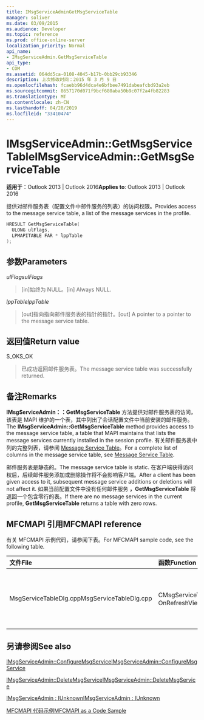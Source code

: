 ```yaml
---
title: IMsgServiceAdminGetMsgServiceTable
manager: soliver
ms.date: 03/09/2015
ms.audience: Developer
ms.topic: reference
ms.prod: office-online-server
localization_priority: Normal
api_name:
- IMsgServiceAdmin.GetMsgServiceTable
api_type:
- COM
ms.assetid: 064dd5ca-0108-4045-b17b-0bb29cb93346
description: 上次修改时间：2015 年 3 月 9 日
ms.openlocfilehash: fcaebb96d4dca4e6bfbee7491dabeafcbd93a2eb
ms.sourcegitcommit: 8657170d071f9bcf680aba50b9c07f2a4fb82283
ms.translationtype: MT
ms.contentlocale: zh-CN
ms.lasthandoff: 04/28/2019
ms.locfileid: "33410474"
---
```

# <a name="imsgserviceadmingetmsgservicetable"></a><span data-ttu-id="c846c-103">IMsgServiceAdmin::GetMsgServiceTable</span><span class="sxs-lookup"><span data-stu-id="c846c-103">IMsgServiceAdmin::GetMsgServiceTable</span></span>

  
  
<span data-ttu-id="c846c-104">**适用于**：Outlook 2013 | Outlook 2016</span><span class="sxs-lookup"><span data-stu-id="c846c-104">**Applies to**: Outlook 2013 | Outlook 2016</span></span> 
  
<span data-ttu-id="c846c-105">提供对邮件服务表（配置文件中邮件服务的列表）的访问权限。</span><span class="sxs-lookup"><span data-stu-id="c846c-105">Provides access to the message service table, a list of the message services in the profile.</span></span>
  
```cpp
HRESULT GetMsgServiceTable(
  ULONG ulFlags,
  LPMAPITABLE FAR * lppTable
);
```

## <a name="parameters"></a><span data-ttu-id="c846c-106">参数</span><span class="sxs-lookup"><span data-stu-id="c846c-106">Parameters</span></span>

 <span data-ttu-id="c846c-107">_ulFlags_</span><span class="sxs-lookup"><span data-stu-id="c846c-107">_ulFlags_</span></span>
  
> <span data-ttu-id="c846c-108">[in]始终为 NULL。</span><span class="sxs-lookup"><span data-stu-id="c846c-108">[in] Always NULL.</span></span>
    
 <span data-ttu-id="c846c-109">_lppTable_</span><span class="sxs-lookup"><span data-stu-id="c846c-109">_lppTable_</span></span>
  
> <span data-ttu-id="c846c-110">[out]指向指向邮件服务表的指针的指针。</span><span class="sxs-lookup"><span data-stu-id="c846c-110">[out] A pointer to a pointer to the message service table.</span></span>
    
## <a name="return-value"></a><span data-ttu-id="c846c-111">返回值</span><span class="sxs-lookup"><span data-stu-id="c846c-111">Return value</span></span>

<span data-ttu-id="c846c-112">S_OK</span><span class="sxs-lookup"><span data-stu-id="c846c-112">S_OK</span></span> 
  
> <span data-ttu-id="c846c-113">已成功返回邮件服务表。</span><span class="sxs-lookup"><span data-stu-id="c846c-113">The message service table was successfully returned.</span></span>
    
## <a name="remarks"></a><span data-ttu-id="c846c-114">备注</span><span class="sxs-lookup"><span data-stu-id="c846c-114">Remarks</span></span>

<span data-ttu-id="c846c-115">**IMsgServiceAdmin：：GetMsgServiceTable** 方法提供对邮件服务表的访问，该表是 MAPI 维护的一个表，其中列出了会话配置文件中当前安装的邮件服务。</span><span class="sxs-lookup"><span data-stu-id="c846c-115">The **IMsgServiceAdmin::GetMsgServiceTable** method provides access to the message service table, a table that MAPI maintains that lists the message services currently installed in the session profile.</span></span> <span data-ttu-id="c846c-116">有关邮件服务表中列的完整列表，请参阅 [Message Service Table](message-service-tables.md)。</span><span class="sxs-lookup"><span data-stu-id="c846c-116">For a complete list of columns in the message service table, see [Message Service Table](message-service-tables.md).</span></span>
  
<span data-ttu-id="c846c-117">邮件服务表是静态的。</span><span class="sxs-lookup"><span data-stu-id="c846c-117">The message service table is static.</span></span> <span data-ttu-id="c846c-118">在客户端获得访问权后，后续邮件服务添加或删除操作将不会影响客户端。</span><span class="sxs-lookup"><span data-stu-id="c846c-118">After a client has been given access to it, subsequent message service additions or deletions will not affect it.</span></span> <span data-ttu-id="c846c-119">如果当前配置文件中没有任何邮件服务 **，GetMsgServiceTable** 将返回一个包含零行的表。</span><span class="sxs-lookup"><span data-stu-id="c846c-119">If there are no message services in the current profile, **GetMsgServiceTable** returns a table with zero rows.</span></span> 
  
## <a name="mfcmapi-reference"></a><span data-ttu-id="c846c-120">MFCMAPI 引用</span><span class="sxs-lookup"><span data-stu-id="c846c-120">MFCMAPI reference</span></span>

<span data-ttu-id="c846c-121">有关 MFCMAPI 示例代码，请参阅下表。</span><span class="sxs-lookup"><span data-stu-id="c846c-121">For MFCMAPI sample code, see the following table.</span></span>
  
|<span data-ttu-id="c846c-122">**文件**</span><span class="sxs-lookup"><span data-stu-id="c846c-122">**File**</span></span>|<span data-ttu-id="c846c-123">**函数**</span><span class="sxs-lookup"><span data-stu-id="c846c-123">**Function**</span></span>|<span data-ttu-id="c846c-124">**备注**</span><span class="sxs-lookup"><span data-stu-id="c846c-124">**Comment**</span></span>|
|:-----|:-----|:-----|
|<span data-ttu-id="c846c-125">MsgServiceTableDlg.cpp</span><span class="sxs-lookup"><span data-stu-id="c846c-125">MsgServiceTableDlg.cpp</span></span>  <br/> |<span data-ttu-id="c846c-126">CMsgServiceTableDlg：：OnRefreshView</span><span class="sxs-lookup"><span data-stu-id="c846c-126">CMsgServiceTableDlg::OnRefreshView</span></span>  <br/> |<span data-ttu-id="c846c-127">MFCMAPI 使用 **IMsgServiceAdmin：：GetMsgServiceTable** 方法在配置文件中加载要呈现在视图中的服务表。</span><span class="sxs-lookup"><span data-stu-id="c846c-127">MFCMAPI uses the **IMsgServiceAdmin::GetMsgServiceTable** method to load the table of services in a profile to render in the view.</span></span>  <br/> |
   
## <a name="see-also"></a><span data-ttu-id="c846c-128">另请参阅</span><span class="sxs-lookup"><span data-stu-id="c846c-128">See also</span></span>



[<span data-ttu-id="c846c-129">IMsgServiceAdmin::ConfigureMsgService</span><span class="sxs-lookup"><span data-stu-id="c846c-129">IMsgServiceAdmin::ConfigureMsgService</span></span>](imsgserviceadmin-configuremsgservice.md)
  
[<span data-ttu-id="c846c-130">IMsgServiceAdmin::DeleteMsgService</span><span class="sxs-lookup"><span data-stu-id="c846c-130">IMsgServiceAdmin::DeleteMsgService</span></span>](imsgserviceadmin-deletemsgservice.md)
  
[<span data-ttu-id="c846c-131">IMsgServiceAdmin : IUnknown</span><span class="sxs-lookup"><span data-stu-id="c846c-131">IMsgServiceAdmin : IUnknown</span></span>](imsgserviceadminiunknown.md)


[<span data-ttu-id="c846c-132">MFCMAPI 代码示例</span><span class="sxs-lookup"><span data-stu-id="c846c-132">MFCMAPI as a Code Sample</span></span>](mfcmapi-as-a-code-sample.md)

